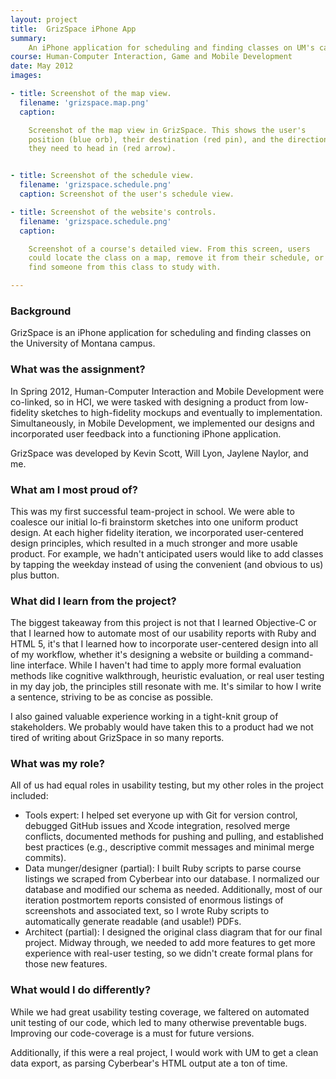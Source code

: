 ```yaml
---
layout: project
title:  GrizSpace iPhone App
summary:
    An iPhone application for scheduling and finding classes on UM's campus.
course: Human-Computer Interaction, Game and Mobile Development
date: May 2012
images:

- title: Screenshot of the map view.
  filename: 'grizspace.map.png'
  caption:

    Screenshot of the map view in GrizSpace. This shows the user's
    position (blue orb), their destination (red pin), and the direction
    they need to head in (red arrow).


- title: Screenshot of the schedule view.
  filename: 'grizspace.schedule.png'
  caption: Screenshot of the user's schedule view.

- title: Screenshot of the website's controls.
  filename: 'grizspace.schedule.png'
  caption:

    Screenshot of a course's detailed view. From this screen, users
    could locate the class on a map, remove it from their schedule, or
    find someone from this class to study with.

---
```


### Background

GrizSpace is an iPhone application for scheduling and finding classes on
the University of Montana campus.

### What was the assignment?

In Spring 2012, Human-Computer Interaction and Mobile Development were
co-linked, so in HCI, we were tasked with designing a product from
low-fidelity sketches to high-fidelity mockups and eventually to
implementation. Simultaneously, in Mobile Development, we implemented
our designs and incorporated user feedback into a functioning iPhone
application.

GrizSpace was developed by Kevin Scott, Will Lyon, Jaylene Naylor, and
me.

### What am I most proud of?

This was my first successful team-project in school. We were able to
coalesce our initial lo-fi brainstorm sketches into one uniform product
design. At each higher fidelity iteration, we incorporated user-centered
design principles, which resulted in a much stronger and more usable
product. For example, we hadn't anticipated users would like to add
classes by tapping the weekday instead of using the convenient (and
obvious to us) plus button.


### What did I learn from the project?

The biggest takeaway from this project is not that I learned Objective-C
or that I learned how to automate most of our usability reports with
Ruby and HTML 5, it's that I learned how to incorporate user-centered
design into all of my workflow, whether it's designing a website or
building a command-line interface. While I haven't had time to apply
more formal evaluation methods like cognitive walkthrough, heuristic
evaluation, or real user testing in my day job, the principles still
resonate with me. It's similar to how I write a sentence, striving to be
as concise as possible.

I also gained valuable experience working in a tight-knit group of
stakeholders. We probably would have taken this to a product had we not
tired of writing about GrizSpace in so many reports.

### What was my role?

All of us had equal roles in usability testing, but my other roles in
the project included:

- Tools expert: I helped set everyone up with Git for version control,
  debugged GitHub issues and Xcode integration, resolved merge
  conflicts, documented methods for pushing and pulling, and established
  best practices (e.g., descriptive commit messages and minimal merge
  commits).
- Data munger/designer (partial): I built Ruby scripts to parse course
  listings we scraped from Cyberbear into our database. I normalized our
  database and modified our schema as needed. Additionally, most of our
  iteration postmortem reports consisted of enormous listings of
  screenshots and associated text, so I wrote Ruby scripts to
  automatically generate readable (and usable!) PDFs.
- Architect (partial): I designed the original class diagram that for
  our final project. Midway through, we needed to add more features to
  get more experience with real-user testing, so we didn't create formal
  plans for those new features.

### What would I do differently?

While we had great usability testing coverage, we faltered on automated
unit testing of our code, which led to many otherwise preventable bugs.
Improving our code-coverage is a must for future versions.

Additionally, if this were a real project, I would work with UM to get a
clean data export, as parsing Cyberbear's HTML output ate a ton of time.
